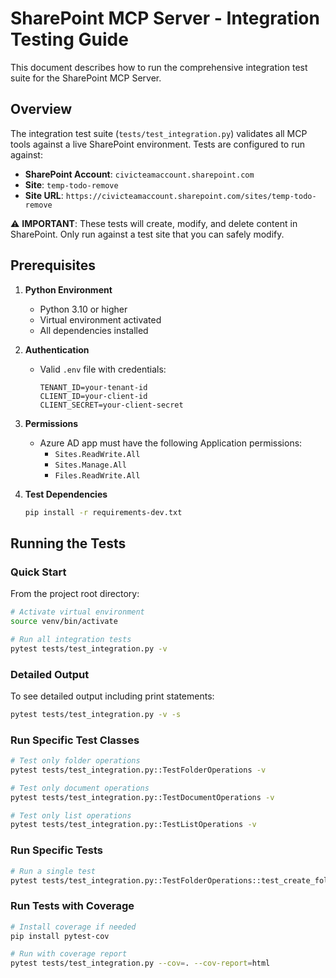 # SharePoint MCP Server - Integration Testing Guide

This document describes how to run the comprehensive integration test suite for the SharePoint MCP Server.

## Overview

The integration test suite (`tests/test_integration.py`) validates all MCP tools against a live SharePoint environment. Tests are configured to run against:

- **SharePoint Account**: `civicteamaccount.sharepoint.com`
- **Site**: `temp-todo-remove`
- **Site URL**: `https://civicteamaccount.sharepoint.com/sites/temp-todo-remove`

⚠️ **IMPORTANT**: These tests will create, modify, and delete content in SharePoint. Only run against a test site that you can safely modify.

## Prerequisites

1. **Python Environment**
   - Python 3.10 or higher
   - Virtual environment activated
   - All dependencies installed

2. **Authentication**
   - Valid `.env` file with credentials:
     ```
     TENANT_ID=your-tenant-id
     CLIENT_ID=your-client-id
     CLIENT_SECRET=your-client-secret
     ```

3. **Permissions**
   - Azure AD app must have the following Application permissions:
     - `Sites.ReadWrite.All`
     - `Sites.Manage.All`
     - `Files.ReadWrite.All`

4. **Test Dependencies**
   ```bash
   pip install -r requirements-dev.txt
   ```

## Running the Tests

### Quick Start

From the project root directory:

```bash
# Activate virtual environment
source venv/bin/activate

# Run all integration tests
pytest tests/test_integration.py -v
```

### Detailed Output

To see detailed output including print statements:

```bash
pytest tests/test_integration.py -v -s
```

### Run Specific Test Classes

```bash
# Test only folder operations
pytest tests/test_integration.py::TestFolderOperations -v

# Test only document operations
pytest tests/test_integration.py::TestDocumentOperations -v

# Test only list operations
pytest tests/test_integration.py::TestListOperations -v
```

### Run Specific Tests

```bash
# Run a single test
pytest tests/test_integration.py::TestFolderOperations::test_create_folder -v
```

### Run Tests with Coverage

```bash
# Install coverage if needed
pip install pytest-cov

# Run with coverage report
pytest tests/test_integration.py --cov=. --cov-report=html
```
